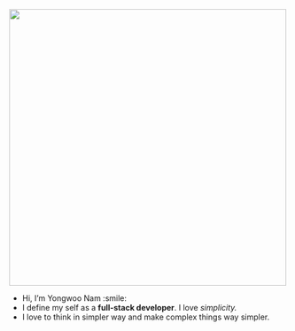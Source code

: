 <img src="https://user-images.githubusercontent.com/71217787/135657353-eae45b34-ebe0-4c89-94d5-bcb8a324494a.jpeg" style="width:500px">
<ul>
  <li>Hi, I’m Yongwoo Nam :smile:</li>
  <li>I define my self as a <strong>full-stack developer</strong>. I love <em>simplicity.</em></li>
  <li>I love to think in simpler way and make complex things way simpler.</li>
</ul>
